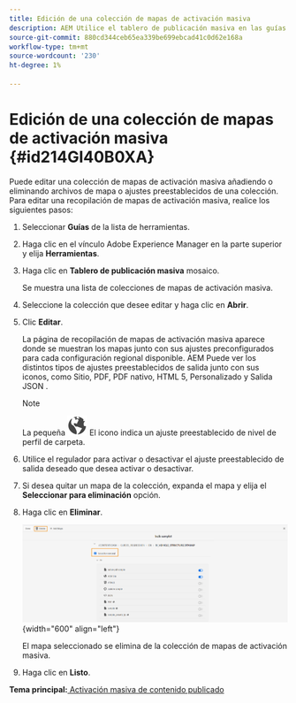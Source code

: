 ```yaml
---
title: Edición de una colección de mapas de activación masiva
description: AEM Utilice el tablero de publicación masiva en las guías de la. Aprenda a editar una colección de mapas de activación masiva añadiendo o eliminando archivos de mapa.
source-git-commit: 880cd344ceb65ea339be699ebcad41c0d62e168a
workflow-type: tm+mt
source-wordcount: '230'
ht-degree: 1%

---
```


# Edición de una colección de mapas de activación masiva {#id214GI40B0XA}

Puede editar una colección de mapas de activación masiva añadiendo o eliminando archivos de mapa o ajustes preestablecidos de una colección. Para editar una recopilación de mapas de activación masiva, realice los siguientes pasos:

1. Seleccionar **Guías** de la lista de herramientas.

1. Haga clic en el vínculo Adobe Experience Manager en la parte superior y elija **Herramientas**.

1. Haga clic en **Tablero de publicación masiva** mosaico.

   Se muestra una lista de colecciones de mapas de activación masiva.

1. Seleccione la colección que desee editar y haga clic en **Abrir**.

1. Clic **Editar**.

   La página de recopilación de mapas de activación masiva aparece donde se muestran los mapas junto con sus ajustes preconfigurados para cada configuración regional disponible.
AEM Puede ver los distintos tipos de ajustes preestablecidos de salida junto con sus iconos, como Sitio, PDF, PDF nativo, HTML 5, Personalizado y Salida JSON .

   >[!NOTE]
   >
   > La pequeña ![](images/global-preset-icon.svg) El icono indica un ajuste preestablecido de nivel de perfil de carpeta.


1. Utilice el regulador para activar o desactivar el ajuste preestablecido de salida deseado que desea activar o desactivar.

1. Si desea quitar un mapa de la colección, expanda el mapa y elija el **Seleccionar para eliminación** opción.

1. Haga clic en **Eliminar**.

   ![](images/bulk-activation-delete-map.png){width="600" align="left"}

   El mapa seleccionado se elimina de la colección de mapas de activación masiva.

1. Haga clic en **Listo**.


**Tema principal:**[ Activación masiva de contenido publicado](conf-bulk-activation.md)
